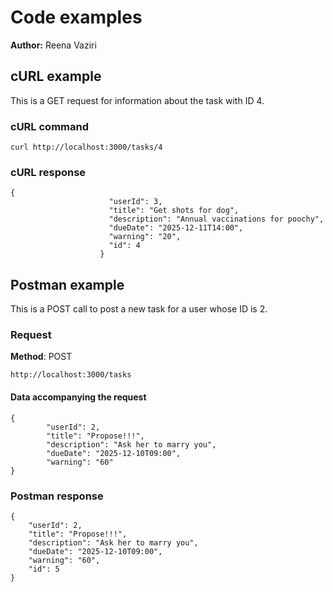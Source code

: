 # Code examples

**Author:** Reena Vaziri

## cURL example

This is a GET request for information about the task with ID 4.

### cURL command

```shell
curl http://localhost:3000/tasks/4
```

### cURL response

```shell
{
                      "userId": 3,
                      "title": "Get shots for dog",
                      "description": "Annual vaccinations for poochy",
                      "dueDate": "2025-12-11T14:00",
                      "warning": "20",
                      "id": 4
                    }
```

## Postman example

This is a POST call to post a new task for a user whose ID is 2.

### Request

**Method**: POST

```shell
http://localhost:3000/tasks
```

#### Data accompanying the request

```shell
{
        "userId": 2,
        "title": "Propose!!!",
        "description": "Ask her to marry you",
        "dueDate": "2025-12-10T09:00",
        "warning": "60"
}
```

### Postman response

```shell
{
    "userId": 2,
    "title": "Propose!!!",
    "description": "Ask her to marry you",
    "dueDate": "2025-12-10T09:00",
    "warning": "60",
    "id": 5
}
```
